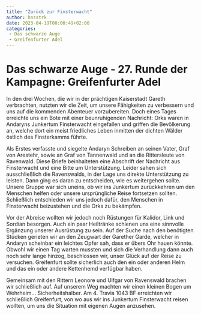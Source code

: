 ```yaml
---
title: "Zurück zur Finsterwacht"
author: hnsstrk
date: 2023-04-19T00:00:49+02:00
categories:
 - Das schwarze Auge
 - Greifenfurter Adel
---
```

# Das schwarze Auge - 27. Runde der Kampagne: Greifenfurter Adel

In den drei Wochen, die wir in der prächtigen Kaiserstadt Gareth verbrachten, nutzten wir die Zeit, um unsere Fähigkeiten zu verbessern und uns auf die kommenden Abenteuer vorzubereiten. Doch eines Tages erreichte uns ein Bote mit einer beunruhigenden Nachricht: Orks waren in Andaryns Junkertum Finsterwacht eingefallen und griffen die Bevölkerung an, welche dort ein meist friedliches Leben inmitten der dichten Wälder östlich des Finsterkamms führte.

Als Erstes verfasste und siegelte Andaryn Schreiben an seinen Vater, Graf von Arestehr, sowie an Graf von Tannenwald und an die Rittersleute von Ravenwald. Diese Briefe beinhalteten eine Abschrift der Nachricht aus Finsterwacht und eine Bitte um Unterstützung. Leider sahen sich ausschließlich die Ravenswalds, in der Lage uns direkte Unterstützung zu leisten. Dann ging es daran zu entscheiden, wie es weitergehen sollte. Unsere Gruppe war sich uneins, ob wir ins Junkertum zurückkehren um den Menschen helfen oder unsere ursprüngliche Reise fortsetzen sollten. Schließlich entschieden wir uns jedoch dafür, den Menschen in Finsterwacht beizustehen und die Orks zu bekämpfen.

Vor der Abreise wollten wir jedoch noch Rüstungen für Kalidor, Link und Sordian besorgen. Auch ein paar Heiltränke schienen uns eine sinnvolle Ergänzung unserer Ausrüstung zu sein. Auf der Suche nach den benötigten Stücken gerieten wir an den Zeugwart der Garether Garde, welcher in Andaryn scheinbar ein leichtes Opfer sah, dass er übers Ohr hauen könnte. Obwohl wir einen Tag warten mussten und sich die Verhandlung dann auch noch sehr lange hinzog, beschlossen wir, unser Glück auf der Reise zu versuchen. Greifenfurt sollte sicherlich auch den ein oder anderen Helm und das ein oder andere Kettenhemd verfügbar haben.

Gemeinsam mit den Rittern Leonore und Ulfgar von Ravenswald brachen wir schließlich auf. Auf unserem Weg machten wir einen kleinen Bogen um Wehrheim... Sicherheitshalber. Am 4. Travia 1043 BF erreichten wir schließlich Greifenfurt, von wo aus wir ins Junkertum Finsterwacht reisen wollten, um uns die Situation mit eigenen Augen anzusehen.
